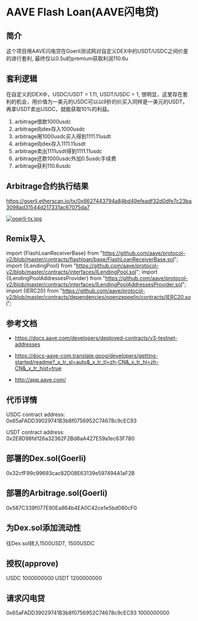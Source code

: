 # AAVE Flash Loan(AAVE闪电贷)

## 简介
这个项目用AAVE闪电贷在Goerli测试网对自定义DEX中的USDT/USDC之间价差的进行套利, 最终仅以0.5u的premium获取利润110.6u

## 套利逻辑
在自定义的DEX中，USDC/USDT = 1.11, USDT/USDC = 1, 很明显，这里存在套利的机会，用价值为一美元的USDC可以以9折的价买入同样是一美元的USDT，再拿USDT卖出USDC，就能获取10%的利益。

1. arbitrage借款1000usdc
2. arbitrage向dex存入1000usdc
3. arbitrage用1000usdc买入得到1111.11usdt
4. arbitrage向dex存入1111.11usdt
5. arbitrage卖出1111usdt得到1111.11usdc
6. arbitrage还款1000usdc外加0.5usdc手续费
7. arbitrage获利110.6usdc

## Arbitrage合约执行结果
https://goerli.etherscan.io/tx/0x6627443794a84bd49efeadf32d0dfe7c23ba3098ad31544d217331ac67075da7

[![goerli-tx.jpg](https://i.postimg.cc/gjkvzN9W/goerli-tx.jpg)](https://postimg.cc/njgsTKcR)


## Remix导入
import {FlashLoanReceiverBase} from "https://github.com/aave/protocol-v2/blob/master/contracts/flashloan/base/FlashLoanReceiverBase.sol"; import {ILendingPool} from "https://github.com/aave/protocol-v2/blob/master/contracts/interfaces/ILendingPool.sol"; import {ILendingPoolAddressesProvider} from "https://github.com/aave/protocol-v2/blob/master/contracts/interfaces/ILendingPoolAddressesProvider.sol"; import {IERC20} from "https://github.com/aave/protocol-v2/blob/master/contracts/dependencies/openzeppelin/contracts/IERC20.sol";

## 参考文档
* https://docs.aave.com/developers/deployed-contracts/v3-testnet-addresses

* https://docs-aave-com.translate.goog/developers/getting-started/readme?_x_tr_sl=auto&_x_tr_tl=zh-CN&_x_tr_hl=zh-CN&_x_tr_hist=true

* http://app.aave.com/

## 代币详情
USDC contract address: 0x65aFADD39029741B3b8f0756952C74678c9cEC93

USDT contract address: 0x2E8D98fd126a32362F2Bd8aA427E59a1ec63F780

## 部署的Dex.sol(Goerli)
0x32cfF99c99693cac82D08E63139e597494A1aF2B

## 部署的Arbitrage.sol(Goerli)
0x587C339f077E90Ea864b4EA0C42ce1e5bd080cF0

## 为Dex.sol添加流动性
往Dex.sol转入1500USDT, 1500USDC

## 授权(approve)
USDC 1000000000 
USDT 1200000000

## 请求闪电贷
0x65aFADD39029741B3b8f0756952C74678c9cEC93
1000000000



